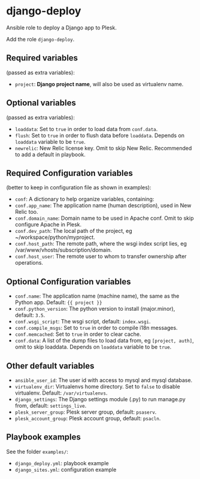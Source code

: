 django-deploy
=============

Ansible role to deploy a Django app to Plesk.

Add the role `django-deploy`.

Required variables 
------------------

(passed as extra variables):

- `project`: **Django project name**, will also be used as virtualenv name.

Optional variables
------------------

(passed as extra variables):

- `loaddata`: Set to `true` in order to load data from `conf.data`.
- `flush`: Set to `true` in order to flush data before `loaddata`. Depends on `loaddata` variable to be `true`.
- `newrelic`: New Relic license key. Omit to skip New Relic. Recommended to add a default in playbook.

Required Configuration variables 
--------------------------------

(better to keep in configuration file as shown in examples):

- `conf`: A dictionary to help organize variables, containing:
- `conf.app_name`: The application name (human description), used in New Relic too.
- `conf.domain_name`: Domain name to be used in Apache conf. Omit to skip configure Apache in Plesk.
- `conf.dev_path`: The local path of the project, eg ~/workspace/python/myproject.
- `conf.host_path`: The remote path, where the wsgi index script lies, eg /var/www/vhosts/subscription/domain.
- `conf.host_user`: The remote user to whom to transfer ownership after operations.

Optional Configuration variables
--------------------------------

- `conf.name`: The application name (machine name), the same as the Python app. Default: `{{ project }}`
- `conf.python_version`: The python version to install (major.minor), default: `3.5`.
- `conf.wsgi_script`: The wsgi script, default: `index.wsgi`.
- `conf.compile_msgs`: Set to `true` in order to compile i18n messages.
- `conf.memcached`: Set to `true` in order to clear cache.
- `conf.data`: A list of the dump files to load data from, eg `[project, auth]`, omit to skip loaddata. Depends on `loaddata` variable to be `true`.

Other default variables
-----------------------

- `ansible_user_id`: The user id with access to mysql and mysql database.
- `virtualenv_dir`: Virtualenvs home directory. Set to `false` to disable virtualenv. Default: `/var/virtualenvs`.
- `django_settings`: The Django settings module (.py) to run manage.py from, default: `settings_live`.
- `plesk_server_group`: Plesk server group, default: `psaserv`.
- `plesk_account_group`: Plesk account group, default: `psacln`.

Playbook examples
-----------------

See the folder `examples/`:

- `django_deploy.yml`: playbook example
- `django_sites.yml`: configuration example
